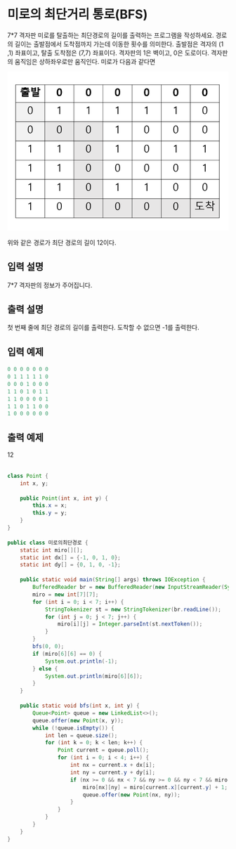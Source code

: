 #  미로의 최단거리 통로(BFS)

7*7 격자판 미로를 탈출하는 최단경로의 길이를 출력하는 프로그램을 작성하세요. 경로의 길이는
출발점에서 도착점까지 가는데 이동한 횟수를 의미한다. 출발점은 격자의 (1 ,1) 좌표이고,
탈출 도착점은 (7,7) 좌표이다. 격자판의 1은 벽이고, 0은 도로이다.
격자판의 움직임은 상하좌우로만 움직인다. 미로가 다음과 같다면

![img_7.png](img_7.png)

위와 같은 경로가 최단 경로의 길이 12이다.

## 입력 설명

7*7 격자판의 정보가 주어집니다.

## 출력 설명
첫 번째 줄에 최단 경로의 길이를 출력한다.
도착할 수 없으면 -1를 출력한다.

## 입력 예제
```java
0 0 0 0 0 0 0
0 1 1 1 1 1 0
0 0 0 1 0 0 0
1 1 0 1 0 1 1
1 1 0 0 0 0 1
1 1 0 1 1 0 0        
1 0 0 0 0 0 0
```

## 출력 예제
12

```java

class Point {
    int x, y;

    public Point(int x, int y) {
        this.x = x;
        this.y = y;
    }
}

public class 미로의최단경로 {
    static int miro[][];
    static int dx[] = {-1, 0, 1, 0};
    static int dy[] = {0, 1, 0, -1};

    public static void main(String[] args) throws IOException {
        BufferedReader br = new BufferedReader(new InputStreamReader(System.in));
        miro = new int[7][7];
        for (int i = 0; i < 7; i++) {
            StringTokenizer st = new StringTokenizer(br.readLine());
            for (int j = 0; j < 7; j++) {
                miro[i][j] = Integer.parseInt(st.nextToken());
            }
        }
        bfs(0, 0);
        if (miro[6][6] == 0) {
            System.out.println(-1);
        } else {
            System.out.println(miro[6][6]);
        }
    }

    public static void bfs(int x, int y) {
        Queue<Point> queue = new LinkedList<>();
        queue.offer(new Point(x, y));
        while (!queue.isEmpty()) {
            int len = queue.size();
            for (int k = 0; k < len; k++) {
                Point current = queue.poll();
                for (int i = 0; i < 4; i++) {
                    int nx = current.x + dx[i];
                    int ny = current.y + dy[i];
                    if (nx >= 0 && nx < 7 && ny >= 0 && ny < 7 && miro[nx][ny] == 0) {
                        miro[nx][ny] = miro[current.x][current.y] + 1;
                        queue.offer(new Point(nx, ny));
                    }
                }
            }
        }
    }
}

```